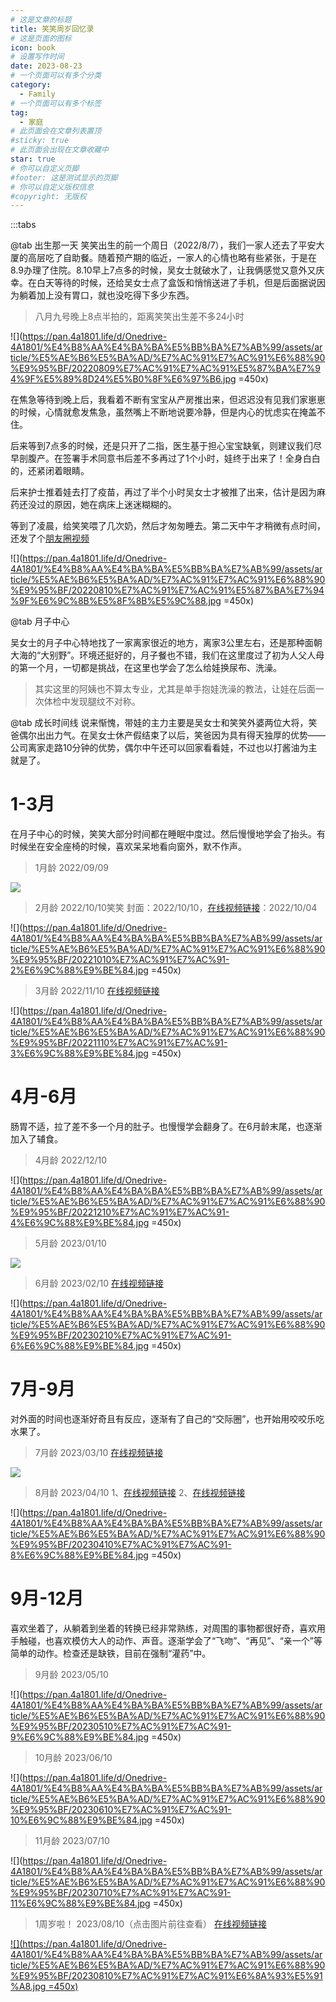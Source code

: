 ```yaml
---
# 这是文章的标题
title: 笑笑周岁回忆录
# 这是页面的图标
icon: book
# 设置写作时间
date: 2023-08-23
# 一个页面可以有多个分类
category:
  - Family
# 一个页面可以有多个标签
tag:
  - 家庭
# 此页面会在文章列表置顶
#sticky: true
# 此页面会出现在文章收藏中
star: true
# 你可以自定义页脚
#footer: 这是测试显示的页脚
# 你可以自定义版权信息
#copyright: 无版权
---
```

:::tabs

@tab 出生那一天
笑笑出生的前一个周日（2022/8/7），我们一家人还去了平安大厦的高层吃了自助餐。随着预产期的临近，一家人的心情也略有些紧张，于是在8.9办理了住院。8.10早上7点多的时候，吴女士就破水了，让我俩感觉又意外又庆幸。在白天等待的时候，还给吴女士点了盒饭和悄悄送进了手机，但是后面据说因为躺着加上没有胃口，就也没吃得下多少东西。

>八月九号晚上8点半拍的，距离笑笑出生差不多24小时

![](https://pan.4a1801.life/d/Onedrive-4A1801/%E4%B8%AA%E4%BA%BA%E5%BB%BA%E7%AB%99/assets/article/%E5%AE%B6%E5%BA%AD/%E7%AC%91%E7%AC%91%E6%88%90%E9%95%BF/20220809%E7%AC%91%E7%AC%91%E5%87%BA%E7%94%9F%E5%89%8D24%E5%B0%8F%E6%97%B6.jpg =450x)

在焦急等待到晚上后，我看着不断有宝宝从产房推出来，但迟迟没有见我们家崽崽的时候，心情就愈发焦急，虽然嘴上不断地说要冷静，但是内心的忧虑实在掩盖不住。

后来等到7点多的时候，还是只开了二指，医生基于担心宝宝缺氧，则建议我们尽早剖腹产。在签署手术同意书后差不多再过了1个小时，娃终于出来了！全身白白的，还紧闭着眼睛。

后来护士推着娃去打了疫苗，再过了半个小时吴女士才被推了出来，估计是因为麻药还没过的原因，她在病床上迷迷糊糊的。

等到了凌晨，给笑笑喂了几次奶，然后才匆匆睡去。第二天中午才稍微有点时间，还发了个[朋友圈视频](https://pan.4a1801.life/Onedrive-4A1801/%E4%B8%AA%E4%BA%BA%E5%BB%BA%E7%AB%99/assets/article/%E5%AE%B6%E5%BA%AD/%E7%AC%91%E7%AC%91%E6%88%90%E9%95%BF/20220810%E7%AC%91%E7%AC%91%E5%87%BA%E7%94%9F%E6%9C%8B%E5%8F%8B%E5%9C%88.mp4)


![](https://pan.4a1801.life/d/Onedrive-4A1801/%E4%B8%AA%E4%BA%BA%E5%BB%BA%E7%AB%99/assets/article/%E5%AE%B6%E5%BA%AD/%E7%AC%91%E7%AC%91%E6%88%90%E9%95%BF/20220810%E7%AC%91%E7%AC%91%E5%87%BA%E7%94%9F%E6%9C%8B%E5%8F%8B%E5%9C%88.jpg =450x)




@tab 月子中心

吴女士的月子中心特地找了一家离家很近的地方，离家3公里左右，还是那种面朝大海的“大别野”。环境还挺好的，月子餐也不错，我们在这里度过了初为人父人母的第一个月，一切都是挑战，在这里也学会了怎么给娃换尿布、洗澡。

> 其实这里的阿姨也不算太专业，尤其是单手抱娃洗澡的教法，让娃在后面一次体检中发现腿纹不对称。

@tab 成长时间线
说来惭愧，带娃的主力主要是吴女士和笑笑外婆两位大将，笑爸偶尔出出力气。在吴女士休产假结束了以后，笑爸因为具有得天独厚的优势——公司离家走路10分钟的优势，偶尔中午还可以回家看看娃，不过也以打酱油为主就是了。

# 1-3月
在月子中心的时候，笑笑大部分时间都在睡眠中度过。然后慢慢地学会了抬头。有时候坐在安全座椅的时候，喜欢呆呆地看向窗外，默不作声。

>1月龄 2022/09/09 
>

![](https://pan.4a1801.life/d/Onedrive-4A1801/%E4%B8%AA%E4%BA%BA%E5%BB%BA%E7%AB%99/assets/article/%E5%AE%B6%E5%BA%AD/%E7%AC%91%E7%AC%91%E6%88%90%E9%95%BF/20220909%E7%AC%91%E7%AC%91-1%E6%9C%88%E9%BE%84.jpg)

>2月龄 2022/10/10笑笑
封面：2022/10/10，[在线视频链接](https://pan.4a1801.life/Onedrive-4A1801/%E4%B8%AA%E4%BA%BA%E5%BB%BA%E7%AB%99/assets/article/%E5%AE%B6%E5%BA%AD/%E7%AC%91%E7%AC%91%E6%88%90%E9%95%BF/20221004%E7%AC%91%E7%AC%91-2%E6%9C%88%E9%BE%84.mp4)：2022/10/04 
>

![](https://pan.4a1801.life/d/Onedrive-4A1801/%E4%B8%AA%E4%BA%BA%E5%BB%BA%E7%AB%99/assets/article/%E5%AE%B6%E5%BA%AD/%E7%AC%91%E7%AC%91%E6%88%90%E9%95%BF/20221010%E7%AC%91%E7%AC%91-2%E6%9C%88%E9%BE%84.jpg =450x)




>3月龄 2022/11/10 
>[在线视频链接](https://pan.4a1801.life/Onedrive-4A1801/%E4%B8%AA%E4%BA%BA%E5%BB%BA%E7%AB%99/assets/article/%E5%AE%B6%E5%BA%AD/%E7%AC%91%E7%AC%91%E6%88%90%E9%95%BF/20221110%E7%AC%91%E7%AC%91-3%E6%9C%88%E9%BE%84.mp4)

![](https://pan.4a1801.life/d/Onedrive-4A1801/%E4%B8%AA%E4%BA%BA%E5%BB%BA%E7%AB%99/assets/article/%E5%AE%B6%E5%BA%AD/%E7%AC%91%E7%AC%91%E6%88%90%E9%95%BF/20221110%E7%AC%91%E7%AC%91-3%E6%9C%88%E9%BE%84.jpg =450x)




# 4月-6月
肠胃不适，拉了差不多一个月的肚子。也慢慢学会翻身了。在6月龄末尾，也逐渐加入了辅食。
>4月龄 2022/12/10 


![](https://pan.4a1801.life/d/Onedrive-4A1801/%E4%B8%AA%E4%BA%BA%E5%BB%BA%E7%AB%99/assets/article/%E5%AE%B6%E5%BA%AD/%E7%AC%91%E7%AC%91%E6%88%90%E9%95%BF/20221210%E7%AC%91%E7%AC%91-4%E6%9C%88%E9%BE%84.jpg =450x)

>5月龄 2023/01/10 


![](https://pan.4a1801.life/d/Onedrive-4A1801/%E4%B8%AA%E4%BA%BA%E5%BB%BA%E7%AB%99/assets/article/%E5%AE%B6%E5%BA%AD/%E7%AC%91%E7%AC%91%E6%88%90%E9%95%BF/20230110%E7%AC%91%E7%AC%91-5%E6%9C%88%E9%BE%84.jpg)

>6月龄 2023/02/10 
>[在线视频链接](https://pan.4a1801.life/Onedrive-4A1801/%E4%B8%AA%E4%BA%BA%E5%BB%BA%E7%AB%99/assets/article/%E5%AE%B6%E5%BA%AD/%E7%AC%91%E7%AC%91%E6%88%90%E9%95%BF/20230210%E7%AC%91%E7%AC%91-6%E6%9C%88%E9%BE%84.mp4)

![](https://pan.4a1801.life/d/Onedrive-4A1801/%E4%B8%AA%E4%BA%BA%E5%BB%BA%E7%AB%99/assets/article/%E5%AE%B6%E5%BA%AD/%E7%AC%91%E7%AC%91%E6%88%90%E9%95%BF/20230210%E7%AC%91%E7%AC%91-6%E6%9C%88%E9%BE%84.jpg =450x)





# 7月-9月
对外面的时间也逐渐好奇且有反应，逐渐有了自己的“交际圈”，也开始用咬咬乐吃水果了。

>7月龄 2023/03/10 
>[在线视频链接](https://pan.4a1801.life/Onedrive-4A1801/%E4%B8%AA%E4%BA%BA%E5%BB%BA%E7%AB%99/assets/article/%E5%AE%B6%E5%BA%AD/%E7%AC%91%E7%AC%91%E6%88%90%E9%95%BF/20230310%E7%AC%91%E7%AC%91-7%E6%9C%88%E9%BE%84.mp4)

![](https://pan.4a1801.life/d/Onedrive-4A1801/%E4%B8%AA%E4%BA%BA%E5%BB%BA%E7%AB%99/assets/article/%E5%AE%B6%E5%BA%AD/%E7%AC%91%E7%AC%91%E6%88%90%E9%95%BF/20230310%E7%AC%91%E7%AC%91-7%E6%9C%88%E9%BE%84.jpg)




>8月龄 2023/04/10 
>1、[在线视频链接](https://pan.4a1801.life/Onedrive-4A1801/%E4%B8%AA%E4%BA%BA%E5%BB%BA%E7%AB%99/assets/article/%E5%AE%B6%E5%BA%AD/%E7%AC%91%E7%AC%91%E6%88%90%E9%95%BF/20230410%E7%AC%91%E7%AC%91-8%E6%9C%88%E9%BE%841.mp4)
>2、[在线视频链接](https://pan.4a1801.life/Onedrive-4A1801/%E4%B8%AA%E4%BA%BA%E5%BB%BA%E7%AB%99/assets/article/%E5%AE%B6%E5%BA%AD/%E7%AC%91%E7%AC%91%E6%88%90%E9%95%BF/20230410%E7%AC%91%E7%AC%91-8%E6%9C%88%E9%BE%842.mp4)

![](https://pan.4a1801.life/d/Onedrive-4A1801/%E4%B8%AA%E4%BA%BA%E5%BB%BA%E7%AB%99/assets/article/%E5%AE%B6%E5%BA%AD/%E7%AC%91%E7%AC%91%E6%88%90%E9%95%BF/20230410%E7%AC%91%E7%AC%91-8%E6%9C%88%E9%BE%84.jpg =450x)



# 9月-12月
喜欢坐着了，从躺着到坐着的转换已经非常熟练，对周围的事物都很好奇，喜欢用手触碰，也喜欢模仿大人的动作、声音。逐渐学会了“飞吻”、“再见”、“亲一个”等简单的动作。检查还是缺铁，目前在强制“灌药”中。

>9月龄 2023/05/10 


![](https://pan.4a1801.life/d/Onedrive-4A1801/%E4%B8%AA%E4%BA%BA%E5%BB%BA%E7%AB%99/assets/article/%E5%AE%B6%E5%BA%AD/%E7%AC%91%E7%AC%91%E6%88%90%E9%95%BF/20230510%E7%AC%91%E7%AC%91-9%E6%9C%88%E9%BE%84.jpg =450x)

>10月龄 2023/06/10 


![](https://pan.4a1801.life/d/Onedrive-4A1801/%E4%B8%AA%E4%BA%BA%E5%BB%BA%E7%AB%99/assets/article/%E5%AE%B6%E5%BA%AD/%E7%AC%91%E7%AC%91%E6%88%90%E9%95%BF/20230610%E7%AC%91%E7%AC%91-10%E6%9C%88%E9%BE%84.jpg =450x)


>11月龄 2023/07/10 


![](https://pan.4a1801.life/d/Onedrive-4A1801/%E4%B8%AA%E4%BA%BA%E5%BB%BA%E7%AB%99/assets/article/%E5%AE%B6%E5%BA%AD/%E7%AC%91%E7%AC%91%E6%88%90%E9%95%BF/20230710%E7%AC%91%E7%AC%91-11%E6%9C%88%E9%BE%84.jpg =450x)


>1周岁啦！ 2023/08/10（点击图片前往查看）
[在线视频链接](https://pan.4a1801.life/Onedrive-4A1801/%E4%B8%AA%E4%BA%BA%E5%BB%BA%E7%AB%99/assets/article/%E5%AE%B6%E5%BA%AD/%E7%AC%91%E7%AC%91%E6%88%90%E9%95%BF/20230810%E7%AC%91%E7%AC%91%E6%8A%93%E5%91%A8.MOV)


[![](https://pan.4a1801.life/d/Onedrive-4A1801/%E4%B8%AA%E4%BA%BA%E5%BB%BA%E7%AB%99/assets/article/%E5%AE%B6%E5%BA%AD/%E7%AC%91%E7%AC%91%E6%88%90%E9%95%BF/20230810%E7%AC%91%E7%AC%91%E6%8A%93%E5%91%A8.jpg =450x)](/家庭/笑笑/笑笑一周岁)

 
